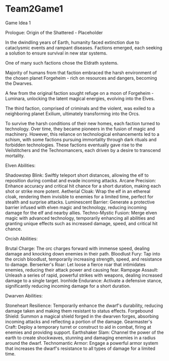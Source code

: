 # Team2Game1
 Game Idea 1

 Prologue: Origin of the Shattered - Placeholder

In the dwindling years of Earth, humanity faced extinction due to cataclysmic events and rampant diseases. Factions emerged, each seeking a solution to ensure survival in new star systems. 

One of many such factions chose the Eldrath systems. 

Majority of humans from that faction embraced the harsh environment of the chosen planet Forgeheim - rich on resources and dangers, becoming the Dwarves. 

A few from the original faction sought refuge on a moon of Forgeheim - Luminara, unlocking the latent magical energies, evolving into the Elves. 

The third faction, comprised of criminals and the violent, was exiled to a neighboring planet Exilium, ultimately transforming into the Orcs.

To survive the harsh conditions of their new homes, each faction turned to technology. Over time, they became pioneers in the fusion of magic and machinery. However, this reliance on technological enhancements led to a schism, with some factions pursuing immortality through dark rituals and forbidden technologies. These factions eventually gave rise to the Veilstitchers and the Technomancers, each driven by a desire to transcend mortality.

Elven Abilities:

Shadowstep Blink: Swiftly teleport short distances, allowing the elf to reposition during combat and evade incoming attacks.
Arcane Precision: Enhance accuracy and critical hit chance for a short duration, making each shot or strike more potent.
Aetherial Cloak: Wrap the elf in an ethereal cloak, rendering them invisible to enemies for a limited time, perfect for stealth and surprise attacks.
Luminescent Barrier: Generate a protective barrier infused with elven magic and technology, reducing incoming damage for the elf and nearby allies.
Techno-Mystic Fusion: Merge elven magic with advanced technology, temporarily enhancing all abilities and granting unique effects such as increased damage, speed, and critical hit chance.

Orcish Abilities:

Brutal Charge: The orc charges forward with immense speed, dealing damage and knocking down enemies in their path.
Bloodlust Fury: Tap into the orcish bloodlust, temporarily increasing strength, speed, and resistance to damage.
Berserker's Roar: Let loose a fierce roar that intimidates enemies, reducing their attack power and causing fear.
Rampage Assault: Unleash a series of rapid, powerful strikes with weapons, dealing increased damage to a single target.
Ironhide Endurance: Activate a defensive stance, significantly reducing incoming damage for a short duration.

Dwarven Abilities:

Stoneheart Resilience: Temporarily enhance the dwarf's durability, reducing damage taken and making them resistant to status effects.
Forgebound Shield: Summon a magical shield forged in the dwarven forges, absorbing incoming attacks and reflecting a portion of the damage.
Gearmaster's Craft: Deploy a temporary turret or construct to aid in combat, firing at enemies and providing support.
Earthshaker Slam: Channel the power of the earth to create shockwaves, stunning and damaging enemies in a radius around the dwarf.
Technomantic Armor: Engage a powerful armor system that increases the dwarf's resistance to all types of damage for a limited time.
